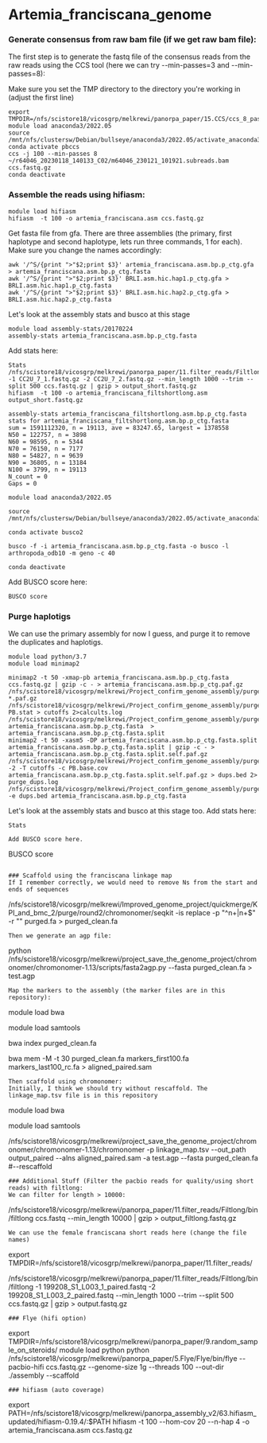 # Artemia_franciscana_genome

### Generate consensus from raw bam file (if we get raw bam file):

The first step is to generate the fastq file of the consensus reads from the raw reads using the CCS tool (here we can try --min-passes=3 and --min-passes=8):

Make sure you set the TMP directory to the directory you're working in (adjust the first line)
```
export TMPDIR=/nfs/scistore18/vicosgrp/melkrewi/panorpa_paper/15.CCS/ccs_8_passes/
module load anaconda3/2022.05
source /mnt/nfs/clustersw/Debian/bullseye/anaconda3/2022.05/activate_anaconda3_2022.05.txt
conda activate pbccs
ccs -j 100 --min-passes 8 ~/r64046_20230118_140133_C02/m64046_230121_101921.subreads.bam ccs.fastq.gz
conda deactivate
```
### Assemble the reads using hifiasm:
```
module load hifiasm
hifiasm  -t 100 -o artemia_franciscana.asm ccs.fastq.gz 
```
Get fasta file from gfa. There are three assemblies (the primary, first haplotype and second haplotype, lets run three commands, 1 for each). Make sure you change the names accordingly:
```
awk '/^S/{print ">"$2;print $3}' artemia_franciscana.asm.bp.p_ctg.gfa > artemia_franciscana.asm.bp.p_ctg.fasta
awk '/^S/{print ">"$2;print $3}' BRLI.asm.hic.hap1.p_ctg.gfa > BRLI.asm.hic.hap1.p_ctg.fasta
awk '/^S/{print ">"$2;print $3}' BRLI.asm.hic.hap2.p_ctg.gfa > BRLI.asm.hic.hap2.p_ctg.fasta
```
Let's look at the assembly stats and busco at this stage
```
module load assembly-stats/20170224
assembly-stats artemia_franciscana.asm.bp.p_ctg.fasta
```
Add stats here:
```
Stats
/nfs/scistore18/vicosgrp/melkrewi/panorpa_paper/11.filter_reads/Filtlong/bin/filtlong -1 CC2U_7_1.fastq.gz -2 CC2U_7_2.fastq.gz --min_length 1000 --trim --split 500 ccs.fastq.gz | gzip > output_short.fastq.gz
hifiasm  -t 100 -o artemia_franciscana_filtshortlong.asm output_short.fastq.gz
```
```
assembly-stats artemia_franciscana_filtshortlong.asm.bp.p_ctg.fasta
stats for artemia_franciscana_filtshortlong.asm.bp.p_ctg.fasta
sum = 1591112320, n = 19113, ave = 83247.65, largest = 1378558
N50 = 122757, n = 3898
N60 = 98595, n = 5344
N70 = 76150, n = 7177
N80 = 54827, n = 9639
N90 = 36805, n = 13184
N100 = 3799, n = 19113
N_count = 0
Gaps = 0
```

```
module load anaconda3/2022.05

source /mnt/nfs/clustersw/Debian/bullseye/anaconda3/2022.05/activate_anaconda3_2022.05.txt

conda activate busco2

busco -f -i artemia_franciscana.asm.bp.p_ctg.fasta -o busco -l arthropoda_odb10 -m geno -c 40

conda deactivate
```
Add BUSCO score here:
```
BUSCO score
```
### Purge haplotigs 
We can use the primary assembly for now I guess, and purge it to remove the duplicates and haplotigs.
```
module load python/3.7
module load minimap2

minimap2 -t 50 -xmap-pb artemia_franciscana.asm.bp.p_ctg.fasta ccs.fastq.gz | gzip -c - > artemia_franciscana.asm.bp.p_ctg.paf.gz
/nfs/scistore18/vicosgrp/melkrewi/Project_confirm_genome_assembly/purge/purge_dups/bin/pbcstat *.paf.gz
/nfs/scistore18/vicosgrp/melkrewi/Project_confirm_genome_assembly/purge/purge_dups/bin/calcuts PB.stat > cutoffs 2>calcults.log
/nfs/scistore18/vicosgrp/melkrewi/Project_confirm_genome_assembly/purge/purge_dups/bin/split_fa artemia_franciscana.asm.bp.p_ctg.fasta  > artemia_franciscana.asm.bp.p_ctg.fasta.split
minimap2 -t 50 -xasm5 -DP artemia_franciscana.asm.bp.p_ctg.fasta.split artemia_franciscana.asm.bp.p_ctg.fasta.split | gzip -c - > artemia_franciscana.asm.bp.p_ctg.fasta.split.self.paf.gz
/nfs/scistore18/vicosgrp/melkrewi/Project_confirm_genome_assembly/purge/purge_dups/bin/purge_dups -2 -T cutoffs -c PB.base.cov artemia_franciscana.asm.bp.p_ctg.fasta.split.self.paf.gz > dups.bed 2> purge_dups.log
/nfs/scistore18/vicosgrp/melkrewi/Project_confirm_genome_assembly/purge/purge_dups/bin/get_seqs -e dups.bed artemia_franciscana.asm.bp.p_ctg.fasta
```
Let's look at the assembly stats and busco at this stage too.
Add stats here:
```
Stats

Add BUSCO score here.
```
BUSCO score
```

### Scaffold using the franciscana linkage map
If I remember correctly, we would need to remove Ns from the start and ends of sequences
```
/nfs/scistore18/vicosgrp/melkrewi/Improved_genome_project/quickmerge/KPI_and_bmc_2/purge/round2/chromonomer/seqkit -is replace -p "^n+|n+$" -r "" purged.fa > purged_clean.fa
```
Then we generate an agp file:
```
python /nfs/scistore18/vicosgrp/melkrewi/project_save_the_genome_project/chromonomer/chromonomer-1.13/scripts/fasta2agp.py --fasta purged_clean.fa > test.agp
```
Map the markers to the assembly (the marker files are in this repository):
```
module load bwa

module load samtools

bwa index purged_clean.fa

bwa mem -M -t 30 purged_clean.fa markers_first100.fa markers_last100_rc.fa > aligned_paired.sam
```
Then scaffold using chromonomer:
Initially, I think we should try without rescaffold. The linkage_map.tsv file is in this repository
```
module load bwa

module load samtools

/nfs/scistore18/vicosgrp/melkrewi/project_save_the_genome_project/chromonomer/chromonomer-1.13/chromonomer -p linkage_map.tsv --out_path output_paired --alns aligned_paired.sam -a test.agp --fasta purged_clean.fa 
#--rescaffold
```
### Additional Stuff (Filter the pacbio reads for quality/using short reads) with filtlong:
We can filter for length > 10000:
```
/nfs/scistore18/vicosgrp/melkrewi/panorpa_paper/11.filter_reads/Filtlong/bin/filtlong ccs.fastq --min_length 10000 | gzip > output_filtlong.fastq.gz
```
We can use the female franciscana short reads here (change the file names)
```
export TMPDIR=/nfs/scistore18/vicosgrp/melkrewi/panorpa_paper/11.filter_reads/

/nfs/scistore18/vicosgrp/melkrewi/panorpa_paper/11.filter_reads/Filtlong/bin/filtlong -1 199208_S1_L003_1_paired.fastq -2 199208_S1_L003_2_paired.fastq --min_length 1000 --trim --split 500 ccs.fastq.gz | gzip > output.fastq.gz
```
### Flye (hifi option)
```
export TMPDIR=/nfs/scistore18/vicosgrp/melkrewi/panorpa_paper/9.random_sample_on_steroids/
module load python
python /nfs/scistore18/vicosgrp/melkrewi/panorpa_paper/5.Flye/Flye/bin/flye --pacbio-hifi ccs.fastq.gz --genome-size 1g --threads 100 --out-dir ./assembly --scaffold
```
### hifiasm (auto coverage)
```
export PATH=/nfs/scistore18/vicosgrp/melkrewi/panorpa_assembly_v2/63.hifiasm_updated/hifiasm-0.19.4/:$PATH
hifiasm -t 100 --hom-cov 20 --n-hap 4 -o artemia_franciscana.asm ccs.fastq.gz 
```

